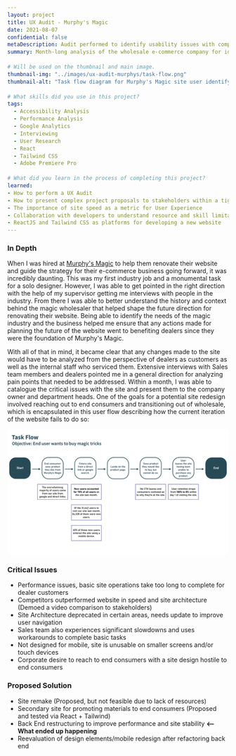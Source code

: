 ```yaml
---
layout: project
title: UX Audit - Murphy's Magic
date: 2021-08-07
confidential: false
metaDescription: Audit performed to identify usability issues with company site and propose fixes
summary: Month-long analysis of the wholesale e-commerce company for identification of UX problems, as well as potential user demographics for a site redesign and methods to fix website issues.

# Will be used on the thumbnail and main image.
thumbnail-img: "../images/ux-audit-murphys/task-flow.png"
thumbnail-alt: "Task flow diagram for Murphy's Magic site user identifying pain points"

# What skills did you use in this project?
tags:
  - Accessibility Analysis
  - Performance Analysis
  - Google Analytics
  - Interviewing
  - User Research
  - React
  - Tailwind CSS
  - Adobe Premiere Pro

# What did you learn in the process of completing this project?
learned:
- How to perform a UX Audit
- How to present complex project proposals to stakeholders within a tight deadline, including the company owner
- The importance of site speed as a metric for User Experience
- Collaboration with developers to understand resource and skill limitations within a project proposal
- ReactJS and Tailwind CSS as platforms for developing a new website
---
```


### In Depth

When I was hired at [Murphy's Magic](https://www.murphysmagic.com/) to help them renovate their website and guide the strategy for their e-commerce business going forward, it was incredibly daunting. This was my first industry job and a monumental task for a solo designer. However, I was able to get pointed in the right direction with the help of my supervisor getting me interviews with people in the industry. From there I was able to better understand the history and context behind the magic wholesaler that helped shape the future direction for renovating their website. Being able to identify the needs of the magic industry and the business helped me ensure that any actions made for planning the future of the website went to benefiting dealers since they were the foundation of Murphy's Magic.

With all of that in mind, it became clear that any changes made to the site would have to be analyzed from the perspective of dealers as customers as well as the internal staff who serviced them. Extensive interviews with Sales team members and dealers pointed me in a general direction for analyzing pain points that needed to be addressed. Within a month, I was able to catalogue the critical issues with the site and present them to the company owner and department heads. One of the goals for a potential site redesign involved reaching out to end consumers and transitioning out of wholesale, which is encapsulated in this user flow describing how the current iteration of the website fails to do so:

![task flow for end consumer UX](../images/ux-audit-murphys/task-flow.png)

### Critical Issues

- Performance issues, basic site operations take too long to complete for dealer customers 
- Competitors outperformed website in speed and site architecture (Demoed a video comparison to stakeholders)
- Site Architecture deprecated in certain areas, needs update to improve user navigation
- Sales team also experiences significant slowdowns and uses workarounds to complete basic tasks
- Not designed for mobile, site is unusable on smaller screens and/or touch devices
- Corporate desire to reach to end consumers with a site design hostile to end consumers

### Proposed Solution

- Site remake (Proposed, but not feasible due to lack of resources)
- Secondary site for promoting materials to end consumers (Proposed and tested via React + Tailwind)
- Back End restructuring to improve performance and site stability **⟵ What ended up happening**
- Reevaluation of design elements/mobile redesign after refactoring back end